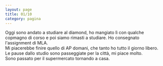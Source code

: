 ```yaml
--- 
layout: page
title: 01/10
category: pagina
---
```


Oggi sono andato a studiare al diamond, ho mangiato lì con qualche copmagno di
corso e poi siamo rimasti a studiare. Ho consegnato l'assignment di MLA.  
Mi piacerebbe finire quello di AP domani, che tanto ho tutto il giorno libero.  
Le pause dallo studio sono passeggiate per la città, mi piace molto.  
Sono passato per il supermercato tornando a casa.
